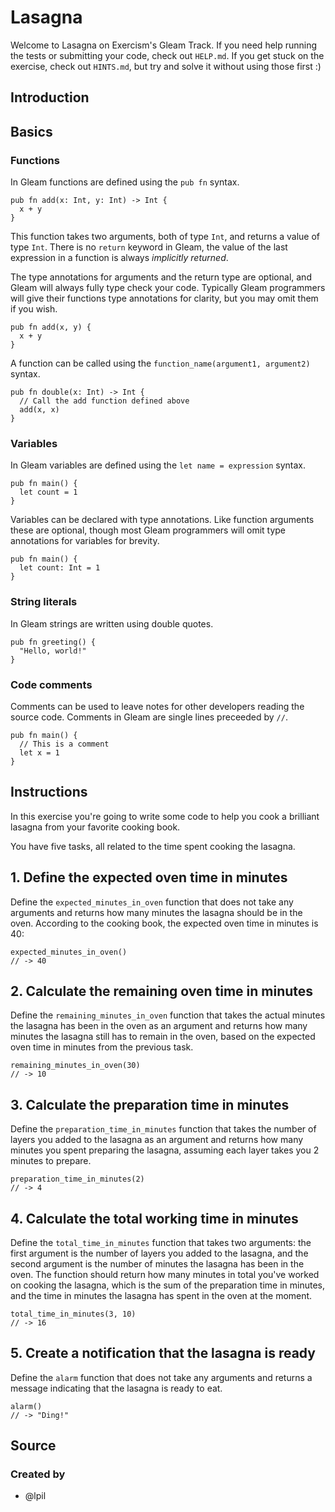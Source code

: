 # Lasagna

Welcome to Lasagna on Exercism's Gleam Track.
If you need help running the tests or submitting your code, check out `HELP.md`.
If you get stuck on the exercise, check out `HINTS.md`, but try and solve it without using those first :)

## Introduction

## Basics

### Functions

In Gleam functions are defined using the `pub fn` syntax.

```gleam
pub fn add(x: Int, y: Int) -> Int {
  x + y
}
```

This function takes two arguments, both of type `Int`, and returns a value of type `Int`. There is no `return` keyword in Gleam, the value of the last expression in a function is always _implicitly returned_.

The type annotations for arguments and the return type are optional, and Gleam will always fully type check your code. Typically Gleam programmers will give their functions type annotations for clarity, but you may omit them if you wish.

```gleam
pub fn add(x, y) {
  x + y
}
```

A function can be called using the `function_name(argument1, argument2)` syntax.

```gleam
pub fn double(x: Int) -> Int {
  // Call the add function defined above
  add(x, x)
}
```

### Variables

In Gleam variables are defined using the `let name = expression` syntax.

```gleam
pub fn main() {
  let count = 1
}
```

Variables can be declared with type annotations. Like function arguments these are optional, though most Gleam programmers will omit type annotations for variables for brevity.

```gleam
pub fn main() {
  let count: Int = 1
}
```

### String literals

In Gleam strings are written using double quotes.

```gleam
pub fn greeting() {
  "Hello, world!"
}
```

### Code comments

Comments can be used to leave notes for other developers reading the source code. Comments in Gleam are single lines preceeded by `//`.

```gleam
pub fn main() {
  // This is a comment
  let x = 1
}
```

## Instructions

In this exercise you're going to write some code to help you cook a brilliant lasagna from your favorite cooking book.

You have five tasks, all related to the time spent cooking the lasagna.

## 1. Define the expected oven time in minutes

Define the `expected_minutes_in_oven` function that does not take any arguments and returns how many minutes the lasagna should be in the oven. According to the cooking book, the expected oven time in minutes is 40:

```gleam
expected_minutes_in_oven()
// -> 40
```

## 2. Calculate the remaining oven time in minutes

Define the `remaining_minutes_in_oven` function that takes the actual minutes the lasagna has been in the oven as an argument and returns how many minutes the lasagna still has to remain in the oven, based on the expected oven time in minutes from the previous task.

```gleam
remaining_minutes_in_oven(30)
// -> 10
```

## 3. Calculate the preparation time in minutes

Define the `preparation_time_in_minutes` function that takes the number of layers you added to the lasagna as an argument and returns how many minutes you spent preparing the lasagna, assuming each layer takes you 2 minutes to prepare.

```gleam
preparation_time_in_minutes(2)
// -> 4
```

## 4. Calculate the total working time in minutes

Define the `total_time_in_minutes` function that takes two arguments: the first argument is the number of layers you added to the lasagna, and the second argument is the number of minutes the lasagna has been in the oven. The function should return how many minutes in total you've worked on cooking the lasagna, which is the sum of the preparation time in minutes, and the time in minutes the lasagna has spent in the oven at the moment.

```gleam
total_time_in_minutes(3, 10)
// -> 16
```

## 5. Create a notification that the lasagna is ready

Define the `alarm` function that does not take any arguments and returns a message indicating that the lasagna is ready to eat.

```gleam
alarm()
// -> "Ding!"
```

## Source

### Created by

- @lpil